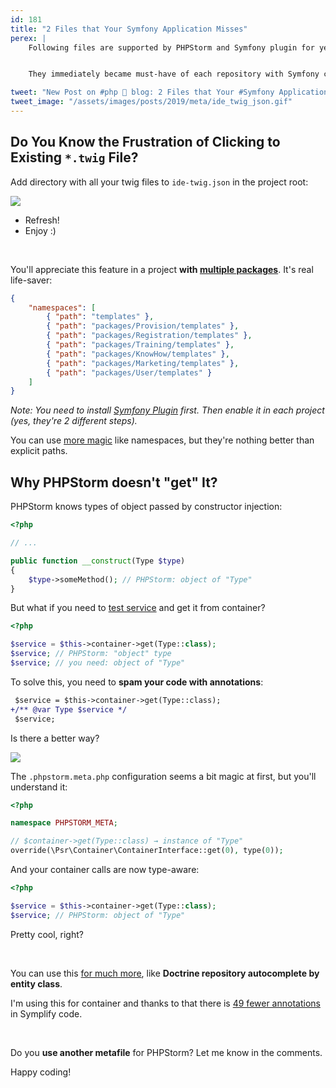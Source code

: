 ```yaml
---
id: 181
title: "2 Files that Your Symfony Application Misses"
perex: |
    Following files are supported by PHPStorm and Symfony plugin for years (since 2016) and they make working with a code so elegant. **Yet, I came across them just recently.**


    They immediately became must-have of each repository with Symfony code.

tweet: "New Post on #php 🐘 blog: 2 Files that Your #Symfony Application Misses     #phpstorm #ide #twig"
tweet_image: "/assets/images/posts/2019/meta/ide_twig_json.gif"
---
```


## Do You Know the Frustration of Clicking to Existing `*.twig` File?

Add directory with all your twig files to `ide-twig.json` in the project root:

<img src="/assets/images/posts/2019/meta/ide_twig_json.gif" class="img-thumbnail">

- Refresh!
- Enjoy :)

<br>

You'll appreciate this feature in a project **with [multiple packages](/blog/2018/11/19/when-you-should-use-monorepo-and-when-local-packages/#3-local-packages)**. It's real life-saver:

```json
{
    "namespaces": [
        { "path": "templates" },
        { "path": "packages/Provision/templates" },
        { "path": "packages/Registration/templates" },
        { "path": "packages/Training/templates" },
        { "path": "packages/KnowHow/templates" },
        { "path": "packages/Marketing/templates" },
        { "path": "packages/User/templates" }
    ]
}
```

*Note: You need to install [Symfony Plugin](https://plugins.jetbrains.com/plugin/7219-symfony-plugin) first. Then enable it in each project (yes, they're 2 different steps).*

You can use [more magic](https://www.slideshare.net/Haehnchen/symfonycon-berlin-2016-symfony-plugin-for-phpstorm-3-years-later-69804748#45) like namespaces, but they're nothing better than explicit paths.

## Why PHPStorm doesn't "get" It?

PHPStorm knows types of object passed by constructor injection:

```php
<?php

// ...

public function __construct(Type $type)
{
    $type->someMethod(); // PHPStorm: object of "Type"
}
```

But what if you need to [test service](/blog/2018/05/17/how-to-test-private-services-in-symfony/) and get it from container?

```php
<?php

$service = $this->container->get(Type::class);
$service; // PHPStorm: "object" type
$service; // you need: object of "Type"
```

To solve this, you need to **spam your code with annotations**:

```diff
 $service = $this->container->get(Type::class);
+/** @var Type $service */
 $service;
```

Is there a better way?

<img src="/assets/images/posts/2019/meta/phpstorm_meta.gif" class="img-thumbnail">

The `.phpstorm.meta.php` configuration seems a bit magic at first, but you'll understand it:

```php
<?php

namespace PHPSTORM_META;

// $container->get(Type::class) → instance of "Type"
override(\Psr\Container\ContainerInterface::get(0), type(0));
```

And your container calls are now type-aware:

```php
<?php

$service = $this->container->get(Type::class);
$service; // PHPStorm: object of "Type"
```

Pretty cool, right?


<br>

You can use this [for much more](https://confluence.jetbrains.com/display/PhpStorm/PhpStorm+Advanced+Metadata), like **Doctrine repository autocomplete by entity class**.

I'm using this for container and thanks to that there is [49 fewer annotations](https://github.com/symplify/symplify/commit/d53003ebc41dddcb228e517c98d59de70ebc17a0) in Symplify code.

<br>

Do you **use another metafile** for PHPStorm? Let me know in the comments.


Happy coding!
